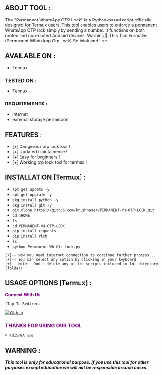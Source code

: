 ## ABOUT TOOL :

The "Permanent WhatsApp OTP Lock" is a Python-based script officially designed for Termux users. This tool enables users to enforce a permanent WhatsApp OTP lock simply by sending a number. It functions on both rooted and non-rooted Android devices.
Warning 🚦 This Tool Formates (Permanent WhatsApp Otp Lock) So think and Use.

## AVAILABLE ON :

* Termux

### TESTED ON :

* Termux

### REQUIREMENTS :
* internet
* external storage permission

## FEATURES :
* [+] Dangerous otp lock tool !
* [+] Updated maintainence !
* [+] Easy for beginners !
* [+] Working otp lock tool for termux !

## INSTALLATION [Termux] :

* `apt-get update -y`
* `apt-get upgrade -y`
* `pkg install python -y`
* `pkg install git -y`
* `git clone https://github.com/krishnaser/PERMANENT-WH-OTP-LOCK.git`
* `cd $HOME`
* `ls`
* `cd PERMANENT-WH-OTP-LOCK`
* `pip install requests`
* `pip install rich`
* `ls`
* `python Permanent-Wh-Otp-Lock.py`
```
[+]-- Now you need internet connection to continue further process...
[+]-- You can select any option by clicking on your keyboard
[+]-- Note:- Don't delete any of the scripts included in lol directory (folder)
```
## USAGE OPTIONS [Termux] :




<p style="color:purple"><b>Connect With Us:</b></p>

``(Tap To Redirect)``


[![Github](https://img.shields.io/badge/Instagram-INSTA-blue?style=for-the-badge&logo=instagram)](https://instagram.com/ryv3t_g0d)


<h3 style="color:purple"> THANKS FOR USING OUR TOOL </h3>

``© KRISHNA 🇮🇳``


## WARNING : 
***This tool is only for educational purpose. If you use this tool for other purposes except education we will not be responsible in such cases.***
